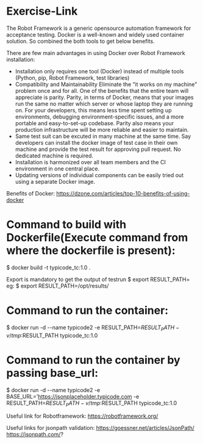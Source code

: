 # Exercise-Link

The Robot Framework is a generic opensource automation framework for acceptance testing. Docker is a well-known and widely used container solution. So combined the both tools to get below benefits.

There are few main advantages in using Docker over Robot Framework installation:

* Installation only requires one tool (Docker) instead of multiple tools (Python, pip, Robot Framework, test libraries)
* Compatibility and Maintainability
Eliminate the “it works on my machine” problem once and for all. One of the benefits that the entire team will appreciate is parity. Parity, in terms of Docker, means that your images run the same no matter which server or whose laptop they are running on. For your developers, this means less time spent setting up environments, debugging environment-specific issues, and a more portable and easy-to-set-up codebase. Parity also means your production infrastructure will be more reliable and easier to maintain.
* Same test suit can be excuted in many machine at the same time. Say developers can install the docker image of test case in their own machine and provide the test result for approving pull request. No dedicated machine is required.
* Installation is harmonized over all team members and the CI environment in one central place.
* Updating versions of individual components can be easily tried out using a separate Docker image.

Benefits of Docker:
https://dzone.com/articles/top-10-benefits-of-using-docker

Command to build with Dockerfile(Execute command from where the dockerfile is present):
=======================================================================================
$ docker build -t typicode_tc:1.0 .

Export is mandatory to get the output of testrun
$ export RESULT_PATH=<folder where test result is created >
eg:
  $ export RESULT_PATH=/opt/results/

Command to run the container:
=============================
$ docker run -d --name typicode2 -e RESULT_PATH=$RESULT_PATH -v /tmp:$RESULT_PATH typicode_tc:1.0

Command to run the container by passing base_url:
=================================================
$ docker run -d --name typicode2 -e BASE_URL='https://jsonplaceholder.typicode.com -e RESULT_PATH=$RESULT_PATH -v /tmp:$RESULT_PATH typicode_tc:1.0

Useful link for Robotframework:
https://robotframework.org/

Useful links for jsonpath validation:
https://goessner.net/articles/JsonPath/
https://jsonpath.com/?
